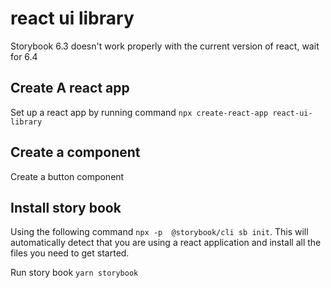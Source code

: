 # react ui library

Storybook 6.3 doesn't work properly with the current version of react, wait for 6.4

## Create A react app
Set up a react app by running command `npx create-react-app react-ui-library`

## Create a component
Create a button component

## Install story book

Using the following command `npx -p  @storybook/cli sb init`. This will automatically detect that you are using a react application and install all the files you need to get started.

Run story book `yarn storybook`


